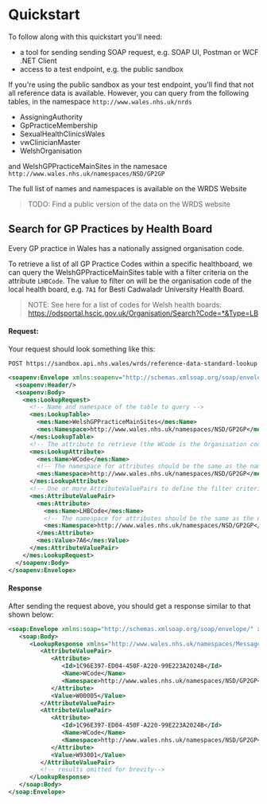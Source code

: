 # Quickstart

To follow along with this quickstart you'll need:

- a tool for sending sending SOAP request, e.g. SOAP UI, Postman or WCF .NET Client
- access to a test endpoint, e.g. the public sandbox

If you're using the public sandbox as your test endpoint, you'll find that not all reference data is available. 
However, you can query from the following tables, in the namespace `http://www.wales.nhs.uk/nrds`
 - AssigningAuthority
 - GpPracticeMembership
 - SexualHealthClinicsWales
 - vwClinicianMaster
 - WelshOrganisation

 and WelshGPPracticeMainSites in the namesace `http://www.wales.nhs.uk/namespaces/NSD/GP2GP`

The full list of names and namespaces is available on the WRDS Website

> TODO: Find a public version of the data on the WRDS website 

## Search for GP Practices by Health Board

Every GP practice in Wales has a nationally assigned organisation code.

To retrieve a list of all GP Practice Codes within a specific healthboard, we can query the WelshGPPracticeMainSites table with a filter criteria on the attribute `LHBCode`.
The value to filter on will be the organisation code of the local health board, e.g. `7A1` for Besti Cadwaladr University Health Board.

> NOTE: See here for a list of codes for Welsh health boards:  
  https://odsportal.hscic.gov.uk/Organisation/Search?Code=*&Type=LB


#### Request:
Your request should look something like this:

`POST https://sandbox.api.nhs.wales/wrds/reference-data-standard-lookup`
```xml
<soapenv:Envelope xmlns:soapenv="http://schemas.xmlsoap.org/soap/envelope/" xmlns:mes="http://www.wales.nhs.uk/namespaces/MessageRelease2">
  <soapenv:Header/>
  <soapenv:Body>
    <mes:LookupRequest>
      <!-- Name and namespace of the table to query -->
      <mes:LookupTable>
        <mes:Name>WelshGPPracticeMainSites</mes:Name>
        <mes:Namespace>http://www.wales.nhs.uk/namespaces/NSD/GP2GP</mes:Namespace>
      </mes:LookupTable>
      <!-- The attribute to retrieve (the WCode is the Organisation code for Welsh GP Practices) -->
      <mes:LookupAttribute>
        <mes:Name>WCode</mes:Name>
        <!-- The namespace for attributes should be the same as the namespace for the table -->
        <mes:Namespace>http://www.wales.nhs.uk/namespaces/NSD/GP2GP</mes:Namespace>
      </mes:LookupAttribute>
      <!-- One or more AttributeValuePairs to define the filter criteria -->
      <mes:AttributeValuePair>
        <mes:Attribute>
          <mes:Name>LHBCode</mes:Name>
          <!-- The namespace for attributes should be the same as the namespace for the table -->
          <mes:Namespace>http://www.wales.nhs.uk/namespaces/NSD/GP2GP</mes:Namespace>
        </mes:Attribute>
        <mes:Value>7A6</mes:Value>
      </mes:AttributeValuePair>
    </mes:LookupRequest>
  </soapenv:Body>
</soapenv:Envelope>
```



#### Response
After sending the request above, you should get a response similar to that shown below:

```xml
<soap:Envelope xmlns:soap="http://schemas.xmlsoap.org/soap/envelope/" xmlns:xsi="http://www.w3.org/2001/XMLSchema-instance" xmlns:xsd="http://www.w3.org/2001/XMLSchema">
   <soap:Body>
      <LookupResponse xmlns="http://www.wales.nhs.uk/namespaces/MessageRelease2">
         <AttributeValuePair>
            <Attribute>
               <Id>1C96E397-ED04-450F-A220-99E223A2024B</Id>
               <Name>WCode</Name>
               <Namespace>http://www.wales.nhs.uk/namespaces/NSD/GP2GP</Namespace>
            </Attribute>
            <Value>W00005</Value>
         </AttributeValuePair>
         <AttributeValuePair>
            <Attribute>
               <Id>1C96E397-ED04-450F-A220-99E223A2024B</Id>
               <Name>WCode</Name>
               <Namespace>http://www.wales.nhs.uk/namespaces/NSD/GP2GP</Namespace>
            </Attribute>
            <Value>W93001</Value>
         </AttributeValuePair>
         <!-- results omitted for brevity-->
      </LookupResponse>
   </soap:Body>
</soap:Envelope>
```